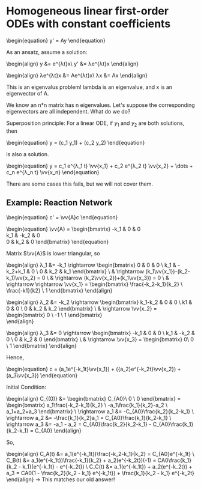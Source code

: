 # Homogeneous linear first-order ODEs with constant coefficients

\begin{equation}
y' = Ay
\end{equation}

As an ansatz, assume a solution: 

\begin{align}
y &= e^{λt}x\\
y' &= λe^{λt}x
\end{align}

\begin{align}
λe^{λt}x &= Ae^{λt}x\\
λx &= Ax
\end{align}

This is an eigenvalus problem! lambda is an eigenvalue, and x is an eigenvector of A.


We know an n*n matrix has n eigenvalues. Let's suppose the corresponding eigenvectors are all independent. What do we do?


Superposition principle: For a linear ODE, if $y_1$ and $y_2$ are both solutions, then


\begin{equation}
y = (c_1 y_1) + (c_2 y_2) 
\end{equation}

is also a solution.

\begin{equation}
y = c_1 e^{λ_1 t} \vv{x_1} + c_2 e^{λ_2 t} \vv{x_2} + \dots + c_n e^{λ_n t} \vv{x_n}
\end{equation}


There are some cases this fails, but we will not cover them.



## Example: Reaction Network

\begin{equation}
c' = \vv{A}c
\end{equation}

\begin{equation}
\vv{A} =  \begin{bmatrix}  -k_1 & 0 & 0 \
 k_1 & -k_2 & 0 \
0 & k_2 & 0 
\end{bmatrix}
\end{equation}

Matrix $\vv{A}$ is lower triangular, so

\begin{align}
λ_1 &= -k_1  \rightarrow  \begin{bmatrix} 0 & 0 & 0 \\ 
k_1 & -k_2+k_1 & 0 \\
 0 & k_2 & k_1 \end{bmatrix} \\
& \rightarrow  (k_1\vv{x_1})-(k_2-k_1)\vv{x_2} = 0 \\
& \rightarrow  (k_2\vv{x_2})+(k_1\vv{x_3}) = 0 \\
& \rightarrow \rightarrow  \vv{x_1} = \begin{bmatrix} \frac{-k_2-k_1}{k_2} \\ 
\frac{-k1}{k2} \\ 
1 \end{bmatrix}
\end{align}

\begin{align}
λ_2 &= -k_2 \rightarrow  \begin{bmatrix} k_1-k_2 & 0 & 0 \\
k1 & 0 & 0 \\
0 & k_2 & k_2  \end{bmatrix} \\
& \rightarrow \vv{x_2} = \begin{bmatrix} 0 \\
-1 \\
1 \end{bmatrix}  
\end{align}

\begin{align}
λ_3 &= 0 \rightarrow  \begin{bmatrix} -k_1 & 0 & 0 \\
k_1 & -k_2 & 0 \\
0 & k_2 & 0 \end{bmatrix} \\
& \rightarrow \vv{x_3} = \begin{bmatrix} 0\\
0 \\
1 \end{bmatrix} 
\end{align}

Hence,

\begin{equation}
 c = (a_1e^{-k_1t}\vv{x_1}) + ({a_2}e^{-k_2t}\vv{x_2}) + (a_3\vv{x_3}) 
\end{equation}

Initial Condition:

\begin{align}
C_{(0)} &= \begin{bmatrix} C_{A0}\\
0 \\
0 \end{bmatrix} = \begin{bmatrix} a_1\frac{-k_2-k_1}{k_2} \\
 -a_1\frac{k_1}{k_2}-a_2 \\
a_1+a_2+a_3 \end{bmatrix} \\
\rightarrow  a_1 &= -C_{A0}\frac{k_2}{k_2-k_1}  \\
\rightarrow  a_2 &= -\frac{k_1}{k_2}a_1 = C_{A0}\frac{k_1}{k_2-k_1} \\
\rightarrow  a_3 &= -a_1 - a_2 = C_{A0}\frac{k_2}{k_2-k_1} - C_{A0}\frac{k_1}{k_2-k_1} = C_{A0} 
\end{align}

So,

\begin{align}
C_A(t) &= a_1(e^{-k_1t})\frac{-k_2-k_1}{k_2} = C_{A0}e^{-k_1t}  \\
C_B(t) &= a_1(e^{-k_1t})\frac{-k_1}{k_2} + a_2(e^{-k_2t})(-1) = CA0\frac{k_1}{k_2 - k_1}(e^{-k_1t} - e^{-k_2t}) \\
C_C(t) &= a_1(e^{-k_1t}) + a_2(e^{-k_2t}) + a_3 = CA0(1 - \frac{k_2}{k_2 - k_1} e^{-k_1t}) + \frac{k_1}{k_2 - k_1} e^{-k_2t}
\end{align}
$\rightarrow$ This matches our old answer!

